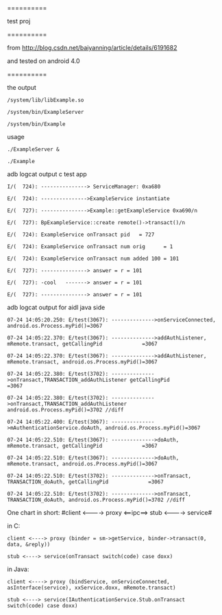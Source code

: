 
==========

test proj

==========

from http://blog.csdn.net/baiyanning/article/details/6191682

and tested on android 4.0

==========

the output

    /system/lib/libExample.so

    /system/bin/ExampleServer

    /system/bin/Example

usage

    ./ExampleServer &

    ./Example

adb logcat output c test app

    I/(  724): ---------------> ServiceManager: 0xa680

    E/(  724): --------------->ExampleService instantiate

    E/(  727): --------------->Example::getExampleService 0xa690/n

    E/(  727): BpExampleService::create remote()->transact()/n

    E/(  724): ExampleService onTransact pid   = 727

    E/(  724): ExampleService onTransact num orig      = 1

    E/(  724): ExampleService onTransact num added 100 = 101

    E/(  727): ---------------> answer = r = 101  
  
    E/(  727): -cool   -------> answer = r = 101

    E/(  727): ---------------> answer = r = 101

adb logcat output for aidl java side

    07-24 14:05:20.250: E/test(3067): -------------->onServiceConnected, android.os.Process.myPid()=3067

    07-24 14:05:22.370: E/test(3067): -------------->addAuthListener, mRemote.transact, getCallingPid             =3067

    07-24 14:05:22.370: E/test(3067): -------------->addAuthListener, mRemote.transact, android.os.Process.myPid()=3067

    07-24 14:05:22.380: E/test(3702): -------------->onTransact,TRANSACTION_addAuthListener getCallingPid             =3067

    07-24 14:05:22.380: E/test(3702): -------------->onTransact,TRANSACTION_addAuthListener android.os.Process.myPid()=3702 //diff

    07-24 14:05:22.400: E/test(3067): -------------->mAuthenticationService.doAuth, android.os.Process.myPid()=3067

    07-24 14:05:22.510: E/test(3067): -------------->doAuth, mRemote.transact, getCallingPid             =3067

    07-24 14:05:22.510: E/test(3067): -------------->doAuth, mRemote.transact, android.os.Process.myPid()=3067

    07-24 14:05:22.510: E/test(3702): -------------->onTransact, TRANSACTION_doAuth, getCallingPid             =3067

    07-24 14:05:22.510: E/test(3702): -------------->onTransact, TRANSACTION_doAuth, android.os.Process.myPid()=3702 //diff

One chart in short: 
#client <----> proxy <==ipc==> stub <----> service#

in C: 

    client <----> proxy (binder = sm->getService, binder->transact(0, data, &reply))

    stub <----> service(onTransact switch(code) case doxx)

in Java:

    client <----> proxy (bindService, onServiceConnected, asInterface(service), xxService.doxx, mRemote.transact)

    stub <----> service(IAuthenticationService.Stub.onTransact  switch(code) case doxx)
